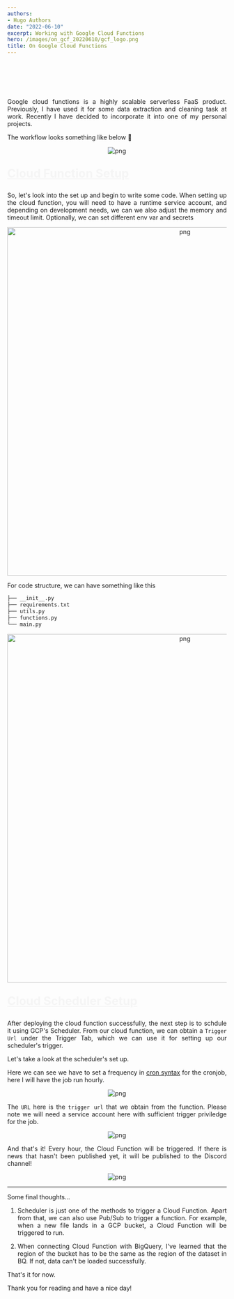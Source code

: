```yaml
---
authors:
- Hugo Authors
date: "2022-06-10"
excerpt: Working with Google Cloud Functions
hero: /images/on_gcf_20220610/gcf_logo.png
title: On Google Cloud Functions
---
```

<br />
<br />
<br />
<br />

<div style="text-align: justify">

Google cloud functions is a highly scalable serverless FaaS product. Previously, I have used it for some data extraction and cleaning task at work. Recently I have decided to incorporate it into one of my personal projects.

The workflow looks something like below 👀

<p align="center">
<img alt = 'png' src='/images/on_gcf_20220610/gcf_workflow.png'/>
</p>









<u><b>
    <p style="font-size:20pt; color:#F5F5F5 ">
      Cloud Function Setup
    </p>
</b></u>

So, let's look into the set up and begin to write some code.
When setting up the cloud function, you will need to have a runtime service account, and depending on development needs, we can we also adjust the memory and timeout limit. Optionally, we can set different env var and secrets


<p align="center">
<img alt = 'png' width='800' src='/images/on_gcf_20220610/gcf_setup1.png'/>
</p>

For code structure, we can have something like this


```md
├── __init__.py
├── requirements.txt
├── utils.py
├── functions.py
└── main.py
```


<p align="center">
<img alt = 'png' width='800' src='/images/on_gcf_20220610/gcf_setup2.png'/>
</p>


<u><b>
    <p style="font-size:20pt; color:#F5F5F5 ">
      Cloud Scheduler Setup
    </p>
</b></u>

After deploying the cloud function successfully, the next step is to schdule it using GCP's Scheduler.
From our cloud function, we can obtain a `Trigger Url` under the Trigger Tab, which we can use it for setting up our scheduler's trigger.

Let's take a look at the scheduler's set up.

Here we can see we have to set a frequency in [cron syntax](https://crontab.guru/) for the cronjob, here I will have the job run hourly.

<p align="center">
<img alt = 'png' src='/images/on_gcf_20220610/gcf_setup3.png'/>
</p>


The `URL` here is the `trigger url` that we obtain from the function.
Please note we will need a service account here with sufficient trigger priviledge for the job.
<p align="center">
<img alt = 'png' src='/images/on_gcf_20220610/gcf_setup4.png'/>
</p>


And that's it! Every hour, the Cloud Function will be triggered. If there is news that hasn't been published yet, it will be published to the Discord channel!


<p align="center">
<img alt = 'png' src='/images/on_gcf_20220610/gcf_dc_news.png'/>
</p>


---
Some final thoughts...



1. Scheduler is just one of the methods to trigger a Cloud Function. Apart from that, we can also use Pub/Sub to trigger a function. For example, when a new file lands in a GCP bucket, a Cloud Function will be triggered to run.


2. When connecting Cloud Function with BigQuery, I've learned that the region of the bucket has to be the same as the region of the dataset in BQ. If not, data can't be loaded successfully.

That's it for now. 

Thank you for reading and have a nice day!

